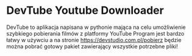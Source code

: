 # DevTube Youtube Downloader
 DevTube to aplikacja napisana w pythonie mająca na celu umożliwienie szybkiego pobierania filmów z platformy YouTube
 Program jest bardzo łatwy w używciu a na stronie https://devstudio.com.pl/pobierz będzie można pobrać gotowy pakiet zawierający wszystkie potrzebne pliki!
 
